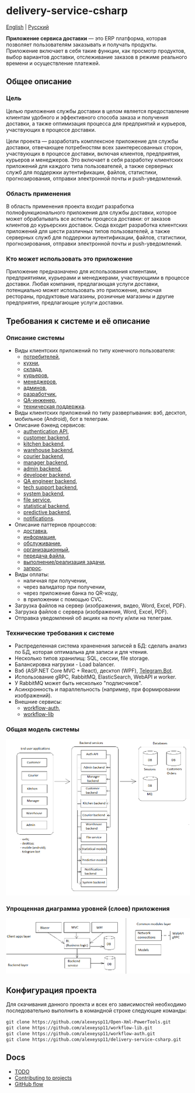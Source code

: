 # delivery-service-csharp 

[English](README.md) | [Русский](README.ru.md)

**Приложение сервиса доставки** — это ERP платформа, которая позволяет пользователям заказывать и получать продукты.
Приложение включает в себя такие функции, как просмотр продуктов, выбор вариантов доставки, отслеживание заказов в режиме реального времени и осуществление платежей.

## Общее описание

### Цель

Целью приложения службы доставки в целом является предоставление клиентам удобного и эффективного способа заказа и получения доставки, а также оптимизация процесса для предприятий и курьеров, участвующих в процессе доставки.

Цели проекта — разработать комплексное приложение для службы доставки, отвечающее потребностям всех заинтересованных сторон, участвующих в процессе доставки, включая клиентов, предприятия, курьеров и менеджеров.
Это включает в себя разработку клиентских приложений для каждого типа пользователей, а также серверных служб для поддержки аутентификации, файлов, статистики, прогнозирования, отправки электронной почты и push-уведомлений.

### Область применения

В область применения проекта входит разработка полнофункционального приложения для службы доставки, которое может обрабатывать все аспекты процесса доставки: от заказов клиентов до курьерских доставок. 
Сюда входит разработка клиентских приложений для шести различных типов пользователей, а также серверных служб для поддержки аутентификации, файлов, статистики, прогнозирования, отправки электронной почты и push-уведомлений.

### Кто может использовать это приложение

Приложение предназначено для использования клиентами, предприятиями, курьерами и менеджерами, участвующими в процессе доставки.
Любая компания, предлагающая услуги доставки, потенциально может использовать это приложение, включая рестораны, продуктовые магазины, розничные магазины и другие предприятия, предлагающие услуги доставки.

## Требования к системе и её описание 

### Описание системы

- Виды клиентских приложений по типу конечного пользователя: 
    - [потребителей](docs/frontend/customerclient.ru.md), 
    - [кухни](docs/frontend/kitchenclient.ru.md), 
    - [склада](docs/frontend/warehouseclient.ru.md), 
    - [курьеров](docs/frontend/courierclient.ru.md), 
    - [менеджеров](docs/frontend/managerclient.ru.md), 
    - [админов](docs/frontend/adminclient.ru.md), 
    - [разработчик](docs/frontend/developerclient.ru.md),
    - [QA-инженер](docs/frontend/qaengineerclient.ru.md),
    - [техническая поддержка](docs/frontend/techsupportclient.ru.md).
- Виды клиентских приложений по типу развертывания: вэб, десктоп, мобильное (Android), бот в телеграм.
- Описание бэкенд сервисов: 
    - [authentication API](docs/backend/authbackend.ru.md), 
    - [customer backend](docs/backend/customerbackend.ru.md), 
    - [kitchen backend](docs/backend/kitchenbackend.ru.md), 
    - [warehouse backend](docs/backend/warehousebackend.ru.md), 
    - [courier backend](docs/backend/courierbackend.ru.md), 
    - [manager backend](docs/backend/managerbackend.ru.md), 
    - [admin backend](docs/backend/adminbackend.ru.md), 
    - [developer backend](docs/backend/developerbackend.ru.md),
    - [QA engineer backend](docs/backend/qaengineerbackend.ru.md),
    - [tech support backend](docs/backend/techsupportbackend.ru.md),
    - [system backend](docs/backend/systembackend.ru.md), 
    - [file service](docs/backend/fileservice.ru.md), 
    - [statistical backend](docs/backend/statisticalbackend.ru.md), 
    - [predictive backend](docs/backend/predictivebackend.ru.md), 
    - [notifications](docs/backend/notificationsbackend.ru.md).
- Описание паттернов процессов:
    - [доставка](docs/processpatterns/delivering.ru.md),
    - [информация](docs/processpatterns/information.ru.md),
    - [обслуживание](docs/processpatterns/maintenance.ru.md),
    - [организационный](docs/processpatterns/organizational.ru.md),
    - [передача файла](docs/processpatterns/transmittingfile.ru.md),
    - [выполнение/реализация задачи](docs/processpatterns/executing.ru.md),
    - [запрос](docs/processpatterns/requesting.ru.md).
- Виды оплаты: 
    - наличная при получении, 
    - через валидатор при получении, 
    - через приложение банка по QR-коду, 
    - в приложении с помощью CVC.
- Загрузка файлов на сервер (изображения, видео, Word, Excel, PDF).
- Загрузка файлов с сервера (изображения, Word, Excel, PDF).
- Отправка уведомлений об акциях на почту и/или на телеграм.
<!--
- Формирование QR-кода для оплаты.
- Отображение информации по заказам в виде списков: список всех заказов, информация по конкретному заказу (фактическое время оформления, готовки и доставки; ориентировочное время готовки и доставки, общая сумма заказа, стоимость позиций заказа, место доставки; статус).
- Статистика по многим заказам в виде дашбордов (по времени: день, неделя, месяц, год, всё время; по типу графиков: Line chart, Bar chart, Histogram, Scatter plot и т.д.; метрики: общая сумма заказа, стоимость позиции, количество заказов, количество позиций, время оформления заказов, место доставки).
- Метрики для внутреннего пользования: фактическое время оформления заказов, готовки и доставки; общая сумма заказа, стоимость позиций заказа, количество заказов, количество позиций, время оформления заказов, место доставки, место регистрации пользователя.
- Предиктивные модели по всем метрикам: для группы пользователей (фильтр: город, страна, возраст, пол, совпадения в ФИО пользователей, место доставки, место регистрации; отображение: список пользователей, краткая информация о пользователе).
- Отслеживание местоположения курьера.
-->

### Технические требования к системе 

- Распределенная система храненения записей в БД: сделать анализ по БД, которая оптимальна для записи и для чтения.
- Несколько типов хранилищ: SQL, сессии, file storage.
- Балансировка нагрузки - Load balancer.
- Вэб (ASP.NET Core MVC + React), десктоп (WPF), [Telegram.Bot](https://github.com/TelegramBots/Telegram.Bot).
- Использование gRPC, RabbitMQ, ElasticSearch, WebAPI и worker.
- У RabbitMQ может быть несколько "подписчиков".
- Асинхронность и параллельность (например, при формировании изображений).
- Внешние сервисы: 
    - [workflow-auth](https://github.com/alexeysp11/workflow-auth), 
    - [workflow-lib](https://github.com/alexeysp11/workflow-lib)
    <!-- , Firebase, email delivery service, payment gateway. -->

### Общая модель системы 

![system_overall](docs/img/system_overall.png)

### Упрощенная диаграмма уровней (слоев) приложения 

![layers_simplified](docs/img/layers_simplified.png)

## Конфигурация проекта 

Для скачивания данного проекта и всех его зависимостей необходимо последовательно выполнить в командной строке следующие команды:
```
git clone https://github.com/alexeysp11/Open-Xml-PowerTools.git 
git clone https://github.com/alexeysp11/workflow-lib.git
git clone https://github.com/alexeysp11/workflow-auth.git
git clone https://github.com/alexeysp11/delivery-service-csharp.git
```

## Docs

- [TODO](docs/TODO.md)
- [Contributing to projects](https://docs.github.com/en/get-started/quickstart/contributing-to-projects)
- [GitHub flow](https://docs.github.com/en/get-started/quickstart/github-flow)
